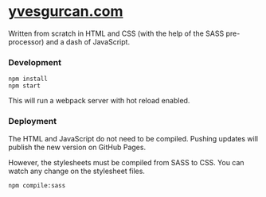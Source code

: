 # [yvesgurcan.com](https://yvesgurcan.com)

Written from scratch in HTML and CSS (with the help of the SASS pre-processor) and a dash of JavaScript.

### Development

    npm install
    npm start

This will run a webpack server with hot reload enabled.

### Deployment

The HTML and JavaScript do not need to be compiled. Pushing updates will publish the new version on GitHub Pages.

However, the stylesheets must be compiled from SASS to CSS. You can watch any change on the stylesheet files.

    npm compile:sass
